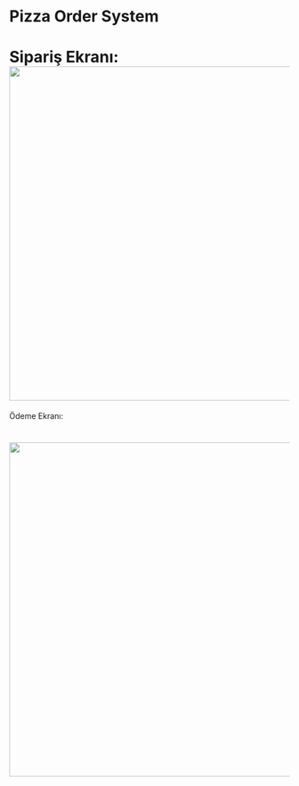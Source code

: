 # Pizza Order System


 

<h1>  
  <div id="header" <div id="header" align="left">  Sipariş Ekranı:
 
  <img src="https://im.ezgif.com/tmp/ezgif-1-dc1f21958d.gif" width="600px"/>
</h1>


Ödeme Ekranı:
<h1>  
  <img src="https://im4.ezgif.com/tmp/ezgif-4-5ed4eb5dcf.gif" width="600px"/>
</h1>

